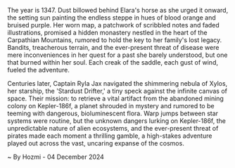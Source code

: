 
The year is 1347.  Dust billowed behind Elara's horse as she urged it onward, the setting sun painting the endless steppe in hues of blood orange and bruised purple.  Her worn map, a patchwork of scribbled notes and faded illustrations, promised a hidden monastery nestled in the heart of the Carpathian Mountains, rumored to hold the key to her family's lost legacy.  Bandits, treacherous terrain, and the ever-present threat of disease were mere inconveniences in her quest for a past she barely understood, but one that burned within her soul. Each creak of the saddle, each gust of wind, fueled the adventure.

Centuries later, Captain Ryla Jax navigated the shimmering nebula of Xylos, her starship, the 'Stardust Drifter,' a tiny speck against the infinite canvas of space.  Their mission: to retrieve a vital artifact from the abandoned mining colony on Kepler-186f, a planet shrouded in mystery and rumored to be teeming with dangerous, bioluminescent flora.  Warp jumps between star systems were routine, but the unknown dangers lurking on Kepler-186f, the unpredictable nature of alien ecosystems, and the ever-present threat of pirates made each moment a thrilling gamble, a high-stakes adventure played out across the vast, uncaring expanse of the cosmos.

~ By Hozmi - 04 December 2024
